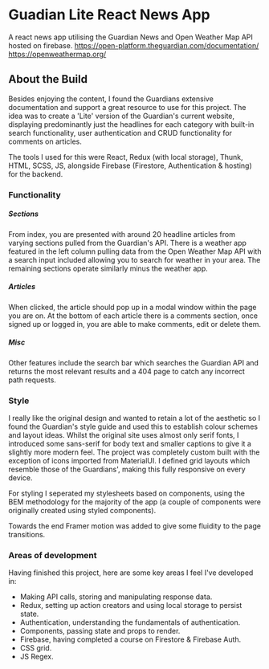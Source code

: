 # Guadian Lite React News App
A react news app utilising the Guardian News and Open Weather Map API hosted on firebase.
https://open-platform.theguardian.com/documentation/
https://openweathermap.org/

## About the Build
Besides enjoying the content, I found the Guardians extensive documentation and support a great resource to use for this project. The idea was to create a 'Lite' version of the Guardian's current website, displaying predominantly just the headlines for each category with built-in search functionality, user authentication and CRUD functionality for comments on articles.

The tools I used for this were React, Redux (with local storage), Thunk, HTML, SCSS, JS, alongside Firebase (Firestore, Authentication & hosting) for the backend.

### Functionality
##### Sections
From index, you are presented with around 20 headline articles from varying sections pulled from the Guardian's API. There is a weather app featured in the left column pulling data from the Open Weather Map API with a search input included allowing you to search for weather in your area.
The remaining sections operate similarly minus the weather app.

##### Articles
When clicked, the article should pop up in a modal window within the page you are on. At the bottom of each article there is a comments section, once signed up or logged in, you are able to make comments, edit or delete them. 

##### Misc
Other features include the search bar which searches the Guardian API and returns the most relevant results and a 404 page to catch any incorrect path requests.

### Style
I really like the original design and wanted to retain a lot of the aesthetic so I found the Guardian's style guide and used this to establish colour schemes and layout ideas. Whilst the original site uses almost only serif fonts, I introduced some sans-serif for body text and smaller captions to give it a slightly more modern feel. The project was completely custom built with the exception of icons imported from MaterialUI. I defined grid layouts which resemble those of the Guardians', making this fully responsive on every device. 

For styling I seperated my stylesheets based on components, using the BEM methodology for the majority of the app (a couple of components were originally created using styled components).

Towards the end Framer motion was added to give some fluidity to the page transitions. 

### Areas of development
Having finished this project, here are some key areas I feel I've developed in:
- Making API calls, storing and manipulating response data.
- Redux, setting up action creators and using local storage to persist state.
- Authentication, understanding the fundamentals of authentication.
- Components, passing state and props to render.
- Firebase, having completed a course on Firestore & Firebase Auth.
- CSS grid.
- JS Regex. 


